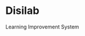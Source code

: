 # Disilab
<img src="https://github.com/NimilRl/Disilab/assets/90232167/02d5a4bb-681a-4b70-b2d6-621cab27205f" alt="Light mode logo" style="display:none;" media="(prefers-color-scheme: light)">
<img src="[path/to/your/dark_logo.png](https://github.com/NimilRl/Disilab/assets/90232167/59323527-9046-4360-86c8-8854a9a1b030)" alt="Dark mode logo" style="display:none;" media="(prefers-color-scheme: dark)">


Learning Improvement System
